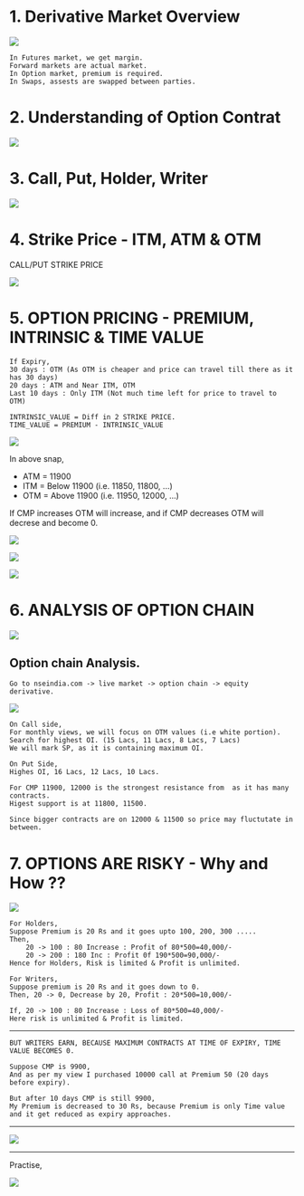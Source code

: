 # 1. Derivative Market Overview

![](../files/001-options.png) 

    In Futures market, we get margin.
    Forward markets are actual market.
    In Option market, premium is required.
    In Swaps, assests are swapped between parties.

# 2. Understanding of Option Contrat
![](../files/002-options.png) 

# 3. Call, Put, Holder, Writer
![](../files/003-options.png) 

# 4. Strike Price - ITM, ATM & OTM

CALL/PUT STRIKE PRICE

![](../files/004-options.png) 

# 5. OPTION PRICING - PREMIUM, INTRINSIC & TIME VALUE

    If Expiry,
    30 days : OTM (As OTM is cheaper and price can travel till there as it has 30 days)
    20 days : ATM and Near ITM, OTM
    Last 10 days : Only ITM (Not much time left for price to travel to OTM)

    INTRINSIC_VALUE = Diff in 2 STRIKE PRICE.
    TIME_VALUE = PREMIUM - INTRINSIC_VALUE

![](../files/005-options.png) 

 In above snap, 
* ATM = 11900
* ITM = Below 11900 (i.e. 11850, 11800, ...)
* OTM = Above 11900 (i.e. 11950, 12000, ...)

If CMP increases OTM will increase, and if CMP decreases OTM will decrese and become 0.

![](../files/006-options.png)

![](../files/007-options.png)

![](../files/008-options.png)

# 6. ANALYSIS OF OPTION CHAIN

![](../files/009-options.png)

## Option chain Analysis.
    Go to nseindia.com -> live market -> option chain -> equity derivative.

![](../files/010-options.png)

    On Call side,
    For monthly views, we will focus on OTM values (i.e white portion). 
    Search for highest OI. (15 Lacs, 11 Lacs, 8 Lacs, 7 Lacs)
    We will mark SP, as it is containing maximum OI.

    On Put Side,
    Highes OI, 16 Lacs, 12 Lacs, 10 Lacs.

    For CMP 11900, 12000 is the strongest resistance from  as it has many contracts.
    Higest support is at 11800, 11500.
    
    Since bigger contracts are on 12000 & 11500 so price may fluctutate in between.

# 7. OPTIONS ARE RISKY - Why and How ??

![](../files/011-options.png)

    For Holders,
    Suppose Premium is 20 Rs and it goes upto 100, 200, 300 .....
    Then,
        20 -> 100 : 80 Increase : Profit of 80*500=40,000/-
        20 -> 200 : 180 Inc : Profit 0f 190*500=90,000/-
    Hence for Holders, Risk is limited & Profit is unlimited.

    For Writers,
    Suppose premium is 20 Rs and it goes down to 0.
    Then, 20 -> 0, Decrease by 20, Profit : 20*500=10,000/-
    
    If, 20 -> 100 : 80 Increase : Loss of 80*500=40,000/-
    Here risk is unlimited & Profit is limited.

----
    BUT WRITERS EARN, BECAUSE MAXIMUM CONTRACTS AT TIME OF EXPIRY, TIME VALUE BECOMES 0.

    Suppose CMP is 9900,
    And as per my view I purchased 10000 call at Premium 50 (20 days before expiry).

    But after 10 days CMP is still 9900,
    My Premium is decreased to 30 Rs, because Premium is only Time value and it get reduced as expiry approaches.

---

![](../files/012-options.png)

---
Practise,

![](../files/013-options.png)



